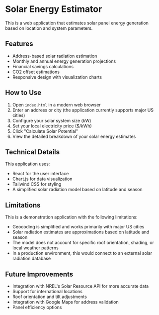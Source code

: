 # Solar Energy Estimator

This is a web application that estimates solar panel energy generation based on location and system parameters.

## Features

- Address-based solar radiation estimation
- Monthly and annual energy generation projections
- Financial savings calculations
- CO2 offset estimations
- Responsive design with visualization charts

## How to Use

1. Open `index.html` in a modern web browser
2. Enter an address or city (the application currently supports major US cities)
3. Configure your solar system size (kW)
4. Set your local electricity price ($/kWh)
5. Click "Calculate Solar Potential"
6. View the detailed breakdown of your solar energy estimates

## Technical Details

This application uses:
- React for the user interface
- Chart.js for data visualization
- Tailwind CSS for styling
- A simplified solar radiation model based on latitude and season

## Limitations

This is a demonstration application with the following limitations:

- Geocoding is simplified and works primarily with major US cities
- Solar radiation estimates are approximations based on latitude and season
- The model does not account for specific roof orientation, shading, or local weather patterns
- In a production environment, this would connect to an external solar radiation database

## Future Improvements

- Integration with NREL's Solar Resource API for more accurate data
- Support for international locations
- Roof orientation and tilt adjustments
- Integration with Google Maps for address validation
- Panel efficiency options